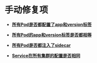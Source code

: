 # 手动修复项<a name="asm_01_0060"></a>

-   **[所有Pod是否都配置了app和version标签](所有Pod是否都配置了app和version标签.md)**  

-   **[所有Pod的app和version标签是否都相等](所有Pod的app和version标签是否都相等.md)**  

-   **[所有Pod是否都注入了sidecar](所有Pod是否都注入了sidecar.md)**  

-   **[Service在所有集群的配置是否相同](Service在所有集群的配置是否相同.md)**  


